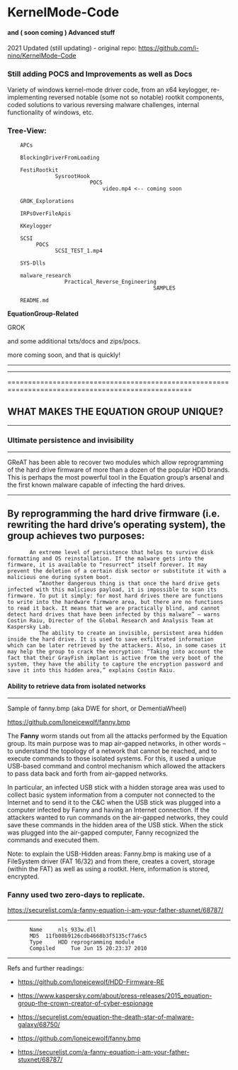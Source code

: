 # KernelMode-Code 
#### and ( soon coming ) Advanced stuff


2021 Updated (still updating) - original repo: https://github.com/i-nino/KernelMode-Code

### Still adding POCS and Improvements as well as Docs


Variety of windows kernel-mode driver code, from an x64 keylogger, re-implementing reversed notable (some not so notable) rootkit components, coded solutions to various reversing malware challenges, internal functionality of windows, etc.

### Tree-View:

        APCs
        
        BlockingDriverFromLoading
        
        FestiRootkit
                   SysrootHook 
                              POCS
                                  video.mp4 <-- coming soon
        
        GROK_Explorations
        
        IRPsOverFileApis
        
        KKeylogger
        
        SCSI
             POCS
                   SCSI_TEST_1.mp4
        
        SYS-Dlls
        
        malware_research
                      Practical_Reverse_Engineering
                                                  SAMPLES
                                                          
        README.md
        
        
**EquationGroup-Related**

GROK

and some additional txts/docs and zips/pocs.

more coming soon, and that is quickly!

---------------------------------------------
        
        



---------------------------------------------




===================================================================================================

## WHAT MAKES THE EQUATION GROUP UNIQUE?


---------------------------------------------------------



### Ultimate persistence and invisibility


---------------------------------------------------------



GReAT has been able to recover two modules which allow reprogramming of the hard drive firmware of more than a dozen of the popular HDD brands. This is perhaps the most powerful tool in the Equation group’s arsenal and the first known malware capable of infecting the hard drives.



---------------------------------------------------------


## By reprogramming the hard drive firmware (i.e. rewriting the hard drive’s operating system), the group achieves two purposes:

           An extreme level of persistence that helps to survive disk formatting and OS reinstallation. If the malware gets into the firmware, it is available to “resurrect” itself forever. It may prevent the deletion of a certain disk sector or substitute it with a malicious one during system boot.
              “Another dangerous thing is that once the hard drive gets infected with this malicious payload, it is impossible to scan its firmware. To put it simply: for most hard drives there are functions to write into the hardware firmware area, but there are no functions to read it back. It means that we are practically blind, and cannot detect hard drives that have been infected by this malware” – warns Costin Raiu, Director of the Global Research and Analysis Team at Kaspersky Lab.
              The ability to create an invisible, persistent area hidden inside the hard drive. It is used to save exfiltrated information which can be later retrieved by the attackers. Also, in some cases it may help the group to crack the encryption: “Taking into account the fact that their GrayFish implant is active from the very boot of the system, they have the ability to capture the encryption password and save it into this hidden area,” explains Costin Raiu.
              
          
          
#### Ability to retrieve data from isolated networks


---------------------------------------------------------


Sample of fanny.bmp (aka DWE for short, or  DementiaWheel)

https://github.com/loneicewolf/fanny.bmp

The **Fanny** worm stands out from all the attacks performed by the Equation group. Its main purpose was to map air-gapped networks, in other words – to understand the topology of a network that cannot be reached, and to execute commands to those isolated systems. For this, it used a unique USB-based command and control mechanism which allowed the attackers to pass data back and forth from air-gapped networks.

In particular, an infected USB stick with a hidden storage area was used to collect basic system information from a computer not connected to the Internet and to send it to the C&C when the USB stick was plugged into a computer infected by Fanny and having an Internet connection. If the attackers wanted to run commands on the air-gapped networks, they could save these commands in the hidden area of the USB stick. When the stick was plugged into the air-gapped computer, Fanny recognized the commands and executed them.

Note: to explain the USB-Hidden areas:
Fanny.bmp is making use of a FileSystem driver (FAT 16/32) and from there, creates a covert, storage (within the FAT) as well as using a rootkit.
Here, information is stored, encrypted.


### Fanny used two zero-days to replicate.
https://securelist.com/a-fanny-equation-i-am-your-father-stuxnet/68787/



---------------------------------------------------------


           Name 	nls_933w.dll
           MD5 	11fb08b9126cdb4668b3f5135cf7a6c5
           Type 	HDD reprogramming module
           Compiled 	Tue Jun 15 20:23:37 2010
           
        
           
        
---------------------------------------------------------

Refs and further readings:

- https://github.com/loneicewolf/HDD-Firmware-RE

- https://www.kaspersky.com/about/press-releases/2015_equation-group-the-crown-creator-of-cyber-espionage

- https://securelist.com/equation-the-death-star-of-malware-galaxy/68750/

- https://github.com/loneicewolf/fanny.bmp

- https://securelist.com/a-fanny-equation-i-am-your-father-stuxnet/68787/
